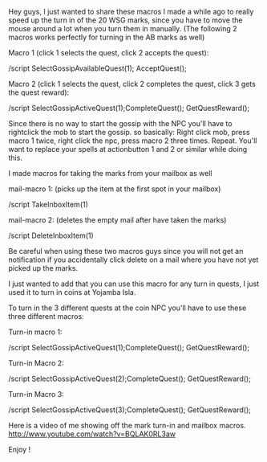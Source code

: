 Hey guys, I just wanted to share these macros I made a while ago to really speed up the turn in of the 20 WSG marks, since you have to move the mouse around a lot when you turn them in manually.
(The following 2 macros works perfectly for turning in the AB marks as well)


Macro 1 (click 1 selects the quest, click 2 accepts the quest):

/script SelectGossipAvailableQuest(1); AcceptQuest();



Macro 2 (click 1 selects the quest, click 2 completes the quest, click 3 gets the quest reward):

/script SelectGossipActiveQuest(1);CompleteQuest(); GetQuestReward();



Since there is no way to start the gossip with the NPC you'll have to rightclick the mob to start the gossip.
so basically: Right click mob, press macro 1 twice, right click the npc, press macro 2 three times. Repeat.
You'll want to replace your spells at actionbutton 1 and 2 or similar while doing this.


I made macros for taking the marks from your mailbox as well

mail-macro 1: (picks up the item at the first spot in your mailbox)

/script TakeInboxItem(1)


mail-macro 2: (deletes the empty mail after have taken the marks)

/script DeleteInboxItem(1)

Be careful when using these two macros guys since you will not get an notification if you accidentally click delete on a mail where you have not yet picked up the marks.
 

I just wanted to add that you can use this macro for any turn in quests, I just used it to turn in coins at Yojamba Isla.

To turn in the 3 different quests at the coin NPC you'll have to use these three different macros:

 

Turn-in macro 1:

/script SelectGossipActiveQuest(1);CompleteQuest(); GetQuestReward();



Turn-in Macro 2:

/script SelectGossipActiveQuest(2);CompleteQuest(); GetQuestReward();



Turn-in Macro 3:

/script SelectGossipActiveQuest(3);CompleteQuest(); GetQuestReward();



Here is a video of me showing off the mark turn-in and mailbox macros. 
http://www.youtube.com/watch?v=BQLAK0RL3aw

Enjoy ! 